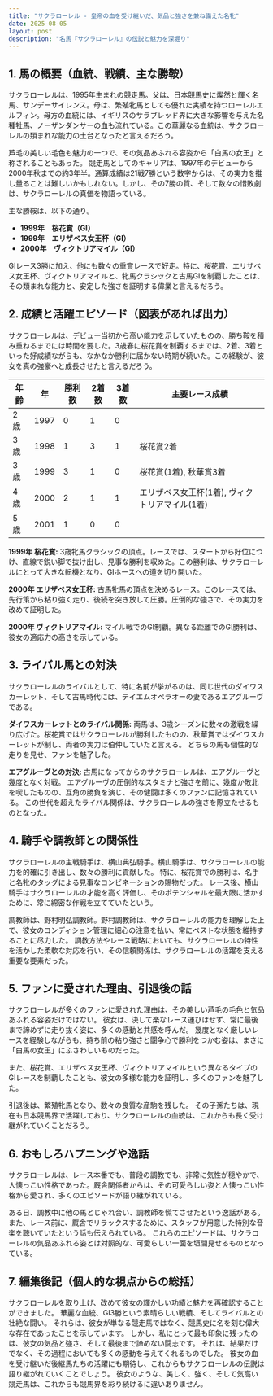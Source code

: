 ```yaml
---
title: "サクラローレル - 皇帝の血を受け継いだ、気品と強さを兼ね備えた名牝"
date: 2025-08-05
layout: post
description: "名馬『サクラローレル』の伝説と魅力を深堀り"
---
```


## 1. 馬の概要（血統、戦績、主な勝鞍）

サクラローレルは、1995年生まれの競走馬。父は、日本競馬史に燦然と輝く名馬、サンデーサイレンス。母は、繁殖牝馬としても優れた実績を持つローレルエルフィン。母方の血統には、イギリスのサラブレッド界に大きな影響を与えた名種牡馬、ノーザンダンサーの血も流れている。この華麗なる血統は、サクラローレルの類まれな能力の土台となったと言えるだろう。

芦毛の美しい毛色も魅力の一つで、その気品あふれる容姿から「白馬の女王」と称されることもあった。  競走馬としてのキャリアは、1997年のデビューから2000年秋までの約3年半。通算成績は21戦7勝という数字からは、その実力を推し量ることは難しいかもしれない。しかし、その7勝の質、そして数々の惜敗劇は、サクラローレルの真価を物語っている。

主な勝鞍は、以下の通り。

* **1999年　桜花賞（GI）**
* **1999年　エリザベス女王杯（GI）**
* **2000年　ヴィクトリアマイル（GI）**

GIレース3勝に加え、他にも数々の重賞レースで好走。特に、桜花賞、エリザベス女王杯、ヴィクトリアマイルと、牝馬クラシックと古馬GIを制覇したことは、その類まれな能力と、安定した強さを証明する偉業と言えるだろう。


## 2. 成績と活躍エピソード（図表があれば出力）

サクラローレルは、デビュー当初から高い能力を示していたものの、勝ち鞍を積み重ねるまでには時間を要した。3歳春に桜花賞を制覇するまでは、2着、3着といった好成績ながらも、なかなか勝利に届かない時期が続いた。この経験が、彼女を真の強豪へと成長させたと言えるだろう。

| 年齢 | 年 | 勝利数 | 2着数 | 3着数 | 主要レース成績 |
|---|---|---|---|---|---|
| 2歳 | 1997 | 0 | 1 | 0 |  |
| 3歳 | 1998 | 1 | 3 | 1 | 桜花賞2着 |
| 3歳 | 1999 | 3 | 1 | 0 | 桜花賞(1着), 秋華賞3着 |
| 4歳 | 2000 | 2 | 1 | 1 | エリザベス女王杯(1着), ヴィクトリアマイル(1着) |
| 5歳 | 2001 | 1 | 0 | 0 |  |

**1999年 桜花賞:**  3歳牝馬クラシックの頂点。レースでは、スタートから好位につけ、直線で鋭い脚で抜け出し、見事な勝利を収めた。この勝利は、サクラローレルにとって大きな転機となり、GIホースへの道を切り開いた。

**2000年 エリザベス女王杯:** 古馬牝馬の頂点を決めるレース。このレースでは、先行策から粘り強く走り、後続を突き放して圧勝。圧倒的な強さで、その実力を改めて証明した。

**2000年 ヴィクトリアマイル:**  マイル戦でのGI制覇。異なる距離でのGI勝利は、彼女の適応力の高さを示している。


## 3. ライバル馬との対決

サクラローレルのライバルとして、特に名前が挙がるのは、同じ世代のダイワスカーレット、そして古馬時代には、テイエムオペラオーの妻であるエアグルーヴである。

**ダイワスカーレットとのライバル関係:**  両馬は、3歳シーズンに数々の激戦を繰り広げた。桜花賞ではサクラローレルが勝利したものの、秋華賞ではダイワスカーレットが制し、両者の実力は伯仲していたと言える。  どちらの馬も個性的な走りを見せ、ファンを魅了した。

**エアグルーヴとの対決:**  古馬になってからのサクラローレルは、エアグルーヴと幾度となく対戦。  エアグルーヴの圧倒的なスタミナと強さを前に、幾度か敗北を喫したものの、互角の勝負を演じ、その健闘は多くのファンに記憶されている。  この世代を超えたライバル関係は、サクラローレルの強さを際立たせるものとなった。


## 4. 騎手や調教師との関係性

サクラローレルの主戦騎手は、横山典弘騎手。横山騎手は、サクラローレルの能力を的確に引き出し、数々の勝利に貢献した。  特に、桜花賞での勝利は、名手と名牝のタッグによる見事なコンビネーションの賜物だった。  レース後、横山騎手はサクラローレルの才能を高く評価し、そのポテンシャルを最大限に活かすために、常に綿密な作戦を立てていたという。

調教師は、野村明弘調教師。野村調教師は、サクラローレルの能力を理解した上で、彼女のコンディション管理に細心の注意を払い、常にベストな状態を維持することに尽力した。  調教方法やレース戦略においても、サクラローレルの特性を活かした柔軟な対応を行い、その信頼関係は、サクラローレルの活躍を支える重要な要素だった。


## 5. ファンに愛された理由、引退後の話

サクラローレルが多くのファンに愛された理由は、その美しい芦毛の毛色と気品あふれる容姿だけではない。  彼女は、決して楽なレース運びはせず、常に最後まで諦めずに走り抜く姿に、多くの感動と共感を呼んだ。  幾度となく厳しいレースを経験しながらも、持ち前の粘り強さと闘争心で勝利をつかむ姿は、まさに「白馬の女王」にふさわしいものだった。

また、桜花賞、エリザベス女王杯、ヴィクトリアマイルという異なるタイプのGIレースを制覇したことも、彼女の多様な能力を証明し、多くのファンを魅了した。

引退後は、繁殖牝馬となり、数々の良質な産駒を残した。  その子孫たちは、現在も日本競馬界で活躍しており、サクラローレルの血統は、これからも長く受け継がれていくことだろう。


## 6. おもしろハプニングや逸話

サクラローレルは、レース本番でも、普段の調教でも、非常に気性が穏やかで、人懐っこい性格であった。厩舎関係者からは、その可愛らしい姿と人懐っこい性格から愛され、多くのエピソードが語り継がれている。

ある日、調教中に他の馬とじゃれ合い、調教師を慌てさせたという逸話がある。  また、レース前に、厩舎でリラックスするために、スタッフが用意した特別な音楽を聴いていたという話も伝えられている。  これらのエピソードは、サクラローレルの気品あふれる姿とは対照的な、可愛らしい一面を垣間見せるものとなっている。


## 7. 編集後記（個人的な視点からの総括）

サクラローレルを取り上げ、改めて彼女の輝かしい功績と魅力を再確認することができました。  華麗な血統、GI3勝という素晴らしい戦績、そしてライバルとの壮絶な闘い。  それらは、彼女が単なる競走馬ではなく、競馬史に名を刻む偉大な存在であったことを示しています。  しかし、私にとって最も印象に残ったのは、彼女の気品と強さ、そして最後まで諦めない闘志です。  それは、結果だけでなく、その過程においても多くの感動を与えてくれるものでした。  彼女の血を受け継いだ後継馬たちの活躍にも期待し、これからもサクラローレルの伝説は語り継がれていくことでしょう。  彼女のような、美しく、強く、そして気高い競走馬は、これからも競馬界を彩り続けるに違いありません。
